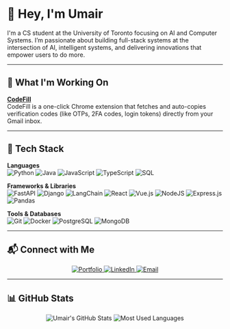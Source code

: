 # 👋 Hey, I'm Umair

I'm a CS student at the University of Toronto focusing on AI and Computer Systems. I’m passionate about building full-stack systems at the intersection of AI, intelligent systems, and delivering innovations that empower users to do more.

---

## 🚀 What I'm Working On

**[CodeFill](https://codefill.uarham.me/)**  
CodeFill is a one-click Chrome extension that fetches and auto-copies verification codes (like OTPs, 2FA codes, login tokens) directly from your Gmail inbox. 

---

## 🧰 Tech Stack

**Languages**  
![Python](https://img.shields.io/badge/python-3670A0?style=for-the-badge&logo=python&logoColor=ffdd54)
![Java](https://img.shields.io/badge/java-%23ED8B00.svg?style=for-the-badge&logo=openjdk&logoColor=white)
![JavaScript](https://img.shields.io/badge/javascript-%23323330.svg?style=for-the-badge&logo=javascript&logoColor=%23F7DF1E)
![TypeScript](https://img.shields.io/badge/typescript-%23007ACC.svg?style=for-the-badge&logo=typescript&logoColor=white)
![SQL](https://img.shields.io/badge/sql-%230074D9.svg?style=for-the-badge&logo=sqlite&logoColor=white)

**Frameworks & Libraries**  
![FastAPI](https://img.shields.io/badge/fastapi-005571?style=for-the-badge&logo=fastapi)
![Django](https://img.shields.io/badge/django-%23092E20.svg?style=for-the-badge&logo=django&logoColor=white)
![LangChain](https://img.shields.io/badge/langchain-%23000000.svg?style=for-the-badge&logo=data:image/svg+xml;base64,PHN2ZyBmaWxsPSJub25lIiBoZWlnaHQ9IjMyIiB2aWV3Qm94PSIwIDAgMzIgMzIiIHdpZHRoPSIzMiIgeG1sbnM9Imh0dHA6Ly93d3cudzMub3JnLzIwMDAvc3ZnIj48cmVjdCB3aWR0aD0iMzIiIGhlaWdodD0iMzIiIHJ4PSIxNiIgZmlsbD0iIzE2YjRhMSIvPjx0ZXh0IHg9IjEwIiB5PSIyMCIgZmlsbD0id2hpdGUiIGZvbnQtc2l6ZT0iMTEiIGZvbnQtZmFtaWx5PSJBcmlhbCI+TExNPC90ZXh0Pjwvc3ZnPg==)
![React](https://img.shields.io/badge/react-%2320232a.svg?style=for-the-badge&logo=react&logoColor=%2361DAFB)
![Vue.js](https://img.shields.io/badge/vuejs-%2335495e.svg?style=for-the-badge&logo=vue.js&logoColor=%234FC08D)
![NodeJS](https://img.shields.io/badge/node.js-6DA55F?style=for-the-badge&logo=node.js&logoColor=white)
![Express.js](https://img.shields.io/badge/express.js-%23404d59.svg?style=for-the-badge&logo=express&logoColor=%2361DAFB)
![Pandas](https://img.shields.io/badge/pandas-%23150458.svg?style=for-the-badge&logo=pandas&logoColor=white)

**Tools & Databases**  
![Git](https://img.shields.io/badge/git-%23F05033.svg?style=for-the-badge&logo=git&logoColor=white)
![Docker](https://img.shields.io/badge/docker-%230db7ed.svg?style=for-the-badge&logo=docker&logoColor=white)
![PostgreSQL](https://img.shields.io/badge/postgresql-%23336791.svg?style=for-the-badge&logo=postgresql&logoColor=white)
![MongoDB](https://img.shields.io/badge/mongodb-%2347A248.svg?style=for-the-badge&logo=mongodb&logoColor=white)

---

## 📬 Connect with Me

<p align="center">
  <a href="https://uarham.me" target="_blank">
    <img src="https://img.shields.io/badge/Portfolio-1abc9c?style=for-the-badge&logo=about-dot-me&logoColor=white" alt="Portfolio" />
  </a>
  <a href="https://linkedin.com/in/umairarham" target="_blank">
    <img src="https://img.shields.io/badge/LinkedIn-0077b5?style=for-the-badge&logo=linkedin&logoColor=white" alt="LinkedIn" />
  </a>
  <a href="mailto:contact@uarham.me" target="_blank">
    <img src="https://img.shields.io/badge/Email-d14836?style=for-the-badge&logo=gmail&logoColor=white" alt="Email" />
  </a>
</p>

---

## 📊 GitHub Stats

<p align="center">
  <img src="http://github-profile-summary-cards.vercel.app/api/cards/stats?username=umairx25&theme=dark" alt="Umair's GitHub Stats" />
  <img src="http://github-profile-summary-cards.vercel.app/api/cards/most-commit-language?username=umairx25&theme=dark" alt="Most Used Languages" />
</p>
